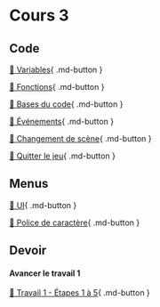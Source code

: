 # Cours 3
       
## Code
[📝 Variables](./code/variables.md){ .md-button }      

[📝 Fonctions](./code/fonctions.md){ .md-button }      

[📝 Bases du code](./code/base.md){ .md-button }     

[📝 Événements](./code/evenements.md){ .md-button }      

[📝 Changement de scène](./code/changement_scene.md){ .md-button }      

[📝 Quitter le jeu](./code/quitter_jeu.md){ .md-button }    

       
## Menus
[📝 UI](./unity/UI.md){ .md-button }    

[📝 Police de caractère](./unity/font.md){ .md-button }


## Devoir 
#### Avancer le travail 1
[💼 Travail 1 - Étapes 1 à 5](https://tim-montmorency.com/compendium/582-401-realite-mixte/consignes/travail1){ .md-button }   

